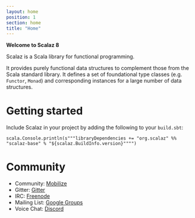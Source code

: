 ```yaml
---
layout: home
position: 1
section: home
title: "Home"
---
```


**Welcome to Scalaz 8**

Scalaz is a Scala library for functional programming.

It provides purely functional data structures to complement those from the Scala standard library. It defines a set of foundational type classes (e.g. `Functor`, `Monad`) and corresponding instances for a large number of data structures.

# Getting started

Include Scalaz in your project by adding the following to your `build.sbt`:

```tut:evaluated
scala.Console.println(s"""libraryDependencies += "org.scalaz" %% "scalaz-base" % "${scalaz.BuildInfo.version}"""")
```

# Community

- Community: [Mobilize](https://scalaz.mobilize.io/)
- Gitter: [Gitter](https://gitter.im/scalaz/scalaz)
- IRC: [Freenode](https://webchat.freenode.net/?channels=%23scalaz&uio=d4)
- Mailing List: [Google Groups](https://groups.google.com/group/scalaz)
- Voice Chat: [Discord](https://discord.gg/eYZhcW)
